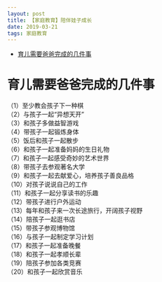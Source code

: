 ```yaml
---
layout: post
title: 【家庭教育】陪伴娃子成长
date: 2019-03-21 
tags: 家庭教育  
---
```


<!-- TOC -->

- [育儿需要爸爸完成的几件事](#育儿需要爸爸完成的几件事)

<!-- /TOC -->

# 育儿需要爸爸完成的几件事

（1）至少教会孩子下一种棋  
（2）与孩子一起“异想天开”  
（3）和孩子多做益智游戏  
（4）带孩子一起锻炼身体  
（5）饭后和孩子一起散步  
（6）和孩子一起准备妈妈的生日礼物  
（7）和孩子一起感受奇妙的艺术世界  
（8）带孩子去参观著名大学  
（9）和孩子一起去献爱心，培养孩子善良品格  
（10）对孩子说说自己的工作  
（11）和孩子一起分享读书的乐趣  
（12）带孩子进行户外运动  
（13）每年和孩子来一次长途旅行，开阔孩子视野  
（14）陪孩子一起逛书店  
（15）带孩子参观博物馆  
（16）与孩子一起制定学习计划  
（17）和孩子一起准备晚餐  
（18）和孩子一起孝顺长辈  
（19）陪孩子参加各类竞赛  
（20）和孩子一起欣赏音乐